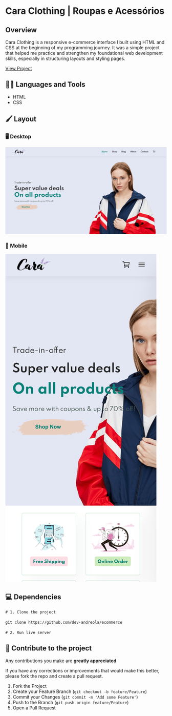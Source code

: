 # Cara Clothing | Roupas e Acessórios

## Overview

Cara Clothing is a responsive e-commerce interface I built using HTML and CSS at the beginning of my programming journey. It was a simple project that helped me practice and strengthen my foundational web development skills, especially in structuring layouts and styling pages.

[View Project](https://ecommerce-cara-clothing.vercel.app/)

## :man_mechanic: Languages and Tools

- HTML
- CSS

## :paintbrush: Layout

### :desktop_computer: Desktop

<img src="img/readme/desktop-print.png"/>

### :iphone: Mobile

<img src="img/readme/mobile-print.png" />

## :computer: Dependencies

```shell
# 1. Clone the project

git clone https://github.com/dev-andreola/ecommerce

# 2. Run live server
```

## :triangular_flag_on_post: Contribute to the project

Any contributions you make are **greatly appreciated**.

If you have any corrections or improvements that would make this better, please fork the repo and create a pull request.

1. Fork the Project
2. Create your Feature Branch (`git checkout -b feature/Feature`)
3. Commit your Changes (`git commit -m 'Add some Feature'`)
4. Push to the Branch (`git push origin feature/Feature`)
5. Open a Pull Request
